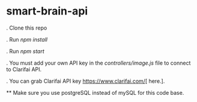 # **smart-brain-api**

.     Clone this repo

.     Run _npm install_

.     Run _npm start_
 
.     You must add your own API key in the _controllers/image.js_ file to connect to Clarifai API.

.     You can grab Clarifai API key https://www.clarifai.com/[ here.]. 

** Make sure you use postgreSQL instead of mySQL for this code base.
